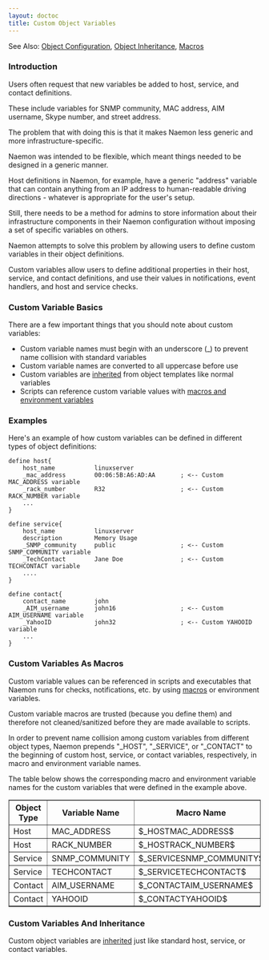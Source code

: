 ```yaml
---
layout: doctoc
title: Custom Object Variables
---
```


<span class="glyphicon glyphicon-arrow-right"></span> See Also: <a href="objectdefinitions.html">Object Configuration</a>,
<a href="objectinheritance.html">Object Inheritance</a>, <a href="macros.html">Macros</a>



### Introduction

Users often request that new variables be added to host, service, and contact definitions.

These include variables for SNMP community, MAC address, AIM username, Skype number, and street address.

The problem that with doing this is that it makes Naemon less generic and more infrastructure-specific.

Naemon was intended to be flexible, which meant things needed to be designed in a generic manner.

Host definitions in Naemon, for example, have a generic "address" variable that
can contain anything from an IP address to human-readable driving directions - whatever
is appropriate for the user's setup.

Still, there needs to be a method for admins to store information about their
infrastructure components in their Naemon configuration without imposing a set
of specific variables on others.

Naemon attempts to solve this problem by allowing users to define custom variables
in their object definitions.

Custom variables allow users to define additional properties in their host,
service, and contact definitions, and use their values in notifications,
event handlers, and host and service checks.



### Custom Variable Basics

There are a few important things that you should note about custom variables:

* Custom variable names must begin with an underscore (_) to prevent name collision with standard variables
* Custom variable names are converted to all uppercase before use
* Custom variables are <a href="objectinheritance.html">inherited</a> from object templates like normal variables
* Scripts can reference custom variable values with <a href="macros.html">macros and environment variables</a>



### Examples

Here's an example of how custom variables can be defined in different types of object definitions:

```
define host{
    host_name           linuxserver
    _mac_address        00:06:5B:A6:AD:AA       ; <-- Custom MAC_ADDRESS variable
    _rack_number        R32                     ; <-- Custom RACK_NUMBER variable
    ...
}

define service{
    host_name           linuxserver
    description         Memory Usage
    _SNMP_community     public                  ; <-- Custom SNMP_COMMUNITY variable
    _TechContact        Jane Doe                ; <-- Custom TECHCONTACT variable
    ....
}

define contact{
    contact_name        john
    _AIM_username       john16                  ; <-- Custom AIM_USERNAME variable
    _YahooID            john32                  ; <-- Custom YAHOOID variable
    ...
}
```



### Custom Variables As Macros

Custom variable values can be referenced in scripts and executables that Naemon
runs for checks, notifications, etc. by using <a href="macros.html">macros</a>
or environment variables.

Custom variable macros are trusted (because you define them) and therefore
not cleaned/sanitized before they are made available to scripts.

In order to prevent name collision among custom variables from different object
types, Naemon prepends "_HOST", "_SERVICE", or "_CONTACT" to the beginning of
custom host, service, or contact variables, respectively, in macro and environment variable names.

The table below shows the corresponding macro and environment variable names
for the custom variables that were defined in the example above.

<table border="1">
<tr><th>Object Type</th><th>Variable Name</th><th>Macro Name</th><th>Environment Variable</th></tr>
<tr><td>Host</td><td>MAC_ADDRESS</td><td>$_HOSTMAC_ADDRESS$</td><td>NAGIOS__HOSTMAC_ADDRESS</td></tr>
<tr><td>Host</td><td>RACK_NUMBER</td><td>$_HOSTRACK_NUMBER$</td><td>NAGIOS__HOSTRACK_NUMBER</td></tr>
<tr><td>Service</td><td>SNMP_COMMUNITY</td><td>$_SERVICESNMP_COMMUNITY$</td><td>NAGIOS__SERVICESNMP_COMMUNITY</td></tr>
<tr><td>Service</td><td>TECHCONTACT</td><td>$_SERVICETECHCONTACT$</td><td>NAGIOS__SERVICETECHCONTACT</td></tr>
<tr><td>Contact</td><td>AIM_USERNAME</td><td>$_CONTACTAIM_USERNAME$</td><td>NAGIOS__CONTACTAIM_USERNAME</td></tr>
<tr><td>Contact</td><td>YAHOOID</td><td>$_CONTACTYAHOOID$</td><td>NAGIOS__CONTACTYAHOOID</td></tr>
</table>



### Custom Variables And Inheritance

Custom object variables are <a href="objectinheritance.html">inherited</a> just
like standard host, service, or contact variables.
